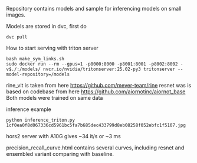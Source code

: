 Repository contains models and sample for inferencing models on small images. 

Models are stored in dvc, first do 
```
dvc pull
```

How to start serving with triton server
```
bash make_sym_links.sh
sudo docker run --rm --gpus=1 -p8000:8000 -p8001:8001 -p8002:8002 -v$./:/models/ nvcr.io/nvidia/tritonserver:25.02-py3 tritonserver --model-repository=/models
```

rine_vit is taken from here https://github.com/mever-team/rine
resnet was is based on codebase from here https://github.com/aiornotinc/aiornot_base
Both models were trained on same data

inference example
```
python inference_triton.py 1cf0ea0f8d067336cd5961bc5fa7b685dec433799d8eb08258f052ebfc1f5107.jpg 
```

hors2 server with A10G gives ~34 it/s or ~3 ms 

precision_recall_curve.html contains several curves, including resnet and ensembled variant comparing with baseline.

